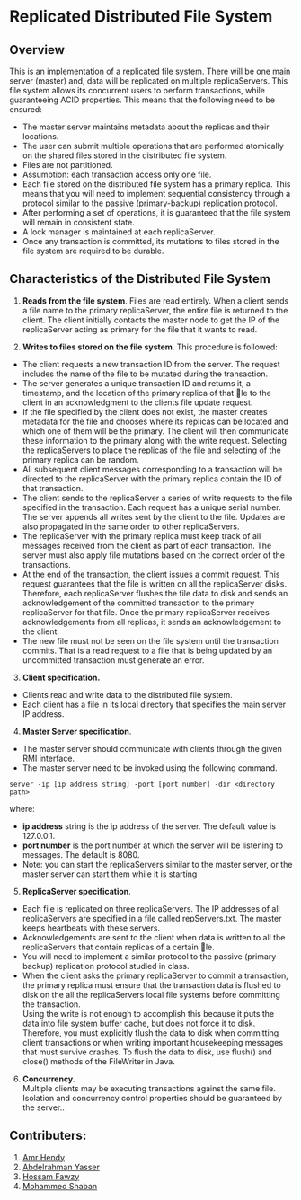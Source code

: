# Replicated Distributed File System

## Overview
This is an implementation of a replicated file system. There will be one main server (master) and, data will be replicated on multiple replicaServers. This file system allows its concurrent users to perform transactions, while guaranteeing ACID properties. This means that the following need to be ensured:  
  - The master server maintains metadata about the replicas and their locations.
  - The user can submit multiple operations that are performed atomically on the shared files stored in the distributed file system.
  - Files are not partitioned.
  - Assumption: each transaction access only one file.
  - Each file stored on the distributed file system has a primary replica. This means that you will need to implement sequential consistency through a protocol similar to the passive (primary-backup) replication protocol.
  - After performing a set of operations, it is guaranteed that the file system will remain in consistent state.
  - A lock manager is maintained at each replicaServer.
  - Once any transaction is committed, its mutations to files stored in the file system are required to be durable.

## Characteristics of the Distributed File System
1. **Reads from the file system**. Files are read entirely. When a client sends a file name to the primary replicaServer, the entire file is returned to the client. The client initially contacts the master node to get the IP of the replicaServer acting as primary for the file that it wants to read.

2. **Writes to files stored on the file system**. This procedure is followed:
  - The client requests a new transaction ID from the server. The request includes the name of the file to be mutated during the transaction.  
  - The server generates a unique transaction ID and returns it, a timestamp, and the location of the primary replica of that le to the client in an acknowledgment to the clients file update request.  
  - If the file specified by the client does not exist, the master creates metadata for the file and chooses where its replicas can be located and which one of them will be the primary. The client will then communicate these information to the primary along with the write request. Selecting the replicaServers to place the replicas of the file and selecting of the primary replica can be random.
  - All subsequent client messages corresponding to a transaction will be directed to the replicaServer with the primary replica contain the ID of that transaction.
  - The client sends to the replicaServer a series of write requests to the file specified in the transaction. Each request has a unique serial number. The server appends all writes sent by the client to the file. Updates are also propagated in the same order to other replicaServers.
  - The replicaServer with the primary replica must keep track of all messages received from the client as part of each transaction. The server must also apply file mutations based on the correct order of the transactions.
  - At the end of the transaction, the client issues a commit request. This request guarantees that the file is written on all the replicaServer disks. Therefore, each replicaServer flushes the file data to disk and sends an acknowledgement of the committed transaction to the primary replicaServer for that file. Once the primary replicaServer receives acknowledgements from all replicas, it sends an acknowledgement to the client.
  - The new file must not be seen on the file system until the transaction commits. That is a read request to a file that is being updated by an uncommitted transaction must generate an error.

3. **Client specification.**
  - Clients read and write data to the distributed file system.
  - Each client has a file in its local directory that specifies the main server IP address.

4. **Master Server specification**.
  - The master server should communicate with clients through the given RMI interface.
  - The master server need to be invoked using the following command.
  ```
  server -ip [ip address string] -port [port number] -dir <directory path>
  ```
  where:
  - **ip address** string is the ip address of the server. The default value is
  127.0.0.1.
  - **port number** is the port number at which the server will be listening to messages. The default is 8080.
  - Note: you can start the replicaServers similar to the master server, or the master server can start them while it is starting

5. **ReplicaServer specification**.
  - Each file is replicated on three replicaServers. The IP addresses of all             replicaServers are specified in a file called repServers.txt. The master keeps       heartbeats with these servers.
  - Acknowledgements are sent to the client when data is written to all the             replicaServers that contain replicas of a certain le.
  - You will need to implement a similar protocol to the passive (primary-backup)       replication protocol studied in class.
  - When the client asks the primary replicaServer to commit a transaction, the         primary replica must ensure that the transaction data is flushed to disk on the     all the replicaServers local file systems before committing the transaction.  
    Using the write is not enough to accomplish this because it puts the data into      file system buffer cache, but does not force it to disk. Therefore, you must        explicitly flush the data to disk when committing client transactions or when        writing important housekeeping messages that must survive crashes. To flush the      data to disk, use flush() and close() methods of the FileWriter in Java.

6. **Concurrency.**  
Multiple clients may be executing transactions against the same file. Isolation and concurrency control properties should be guaranteed by the server..

## Contributers:
1. [Amr Hendy](https://github.com/AmrHendy) 
2. [Abdelrahman Yasser](https://github.com/Abdelrhman-Yasser)
3. [Hossam Fawzy](https://github.com/hosamelsafty)
4. [Mohammed Shaban](https://github.com/mohamed-shaapan)
